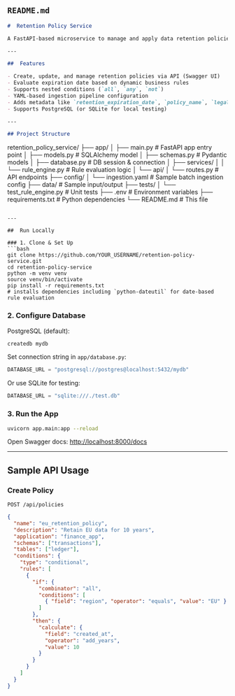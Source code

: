 ## `README.md`

```markdown
#  Retention Policy Service

A FastAPI-based microservice to manage and apply data retention policies for enterprise archival systems. Supports complex rule-based expiration logic using a configurable JSON structure.

---

##  Features

- Create, update, and manage retention policies via API (Swagger UI)
- Evaluate expiration date based on dynamic business rules
- Supports nested conditions (`all`, `any`, `not`)
- YAML-based ingestion pipeline configuration
- Adds metadata like `retention_expiration_date`, `policy_name`, `legal_hold_flag` to ingested data
- Supports PostgreSQL (or SQLite for local testing)

---

## Project Structure

```

retention\_policy\_service/
├── app/
│   ├── main.py              # FastAPI app entry point
│   ├── models.py            # SQLAlchemy model
│   ├── schemas.py           # Pydantic models
│   ├── database.py          # DB session & connection
│   ├── services/
│   │   └── rule\_engine.py   # Rule evaluation logic
│   └── api/
│       └── routes.py        # API endpoints
├── config/
│   └── ingestion.yaml       # Sample batch ingestion config
├── data/                    # Sample input/output
├── tests/
│   └── test\_rule\_engine.py  # Unit tests
├── .env                     # Environment variables
├── requirements.txt         # Python dependencies
└── README.md                # This file

````

---

##  Run Locally

### 1. Clone & Set Up
```bash
git clone https://github.com/YOUR_USERNAME/retention-policy-service.git
cd retention-policy-service
python -m venv venv
source venv/bin/activate
pip install -r requirements.txt
# installs dependencies including `python-dateutil` for date-based rule evaluation
````

### 2. Configure Database

PostgreSQL (default):

```bash
createdb mydb
```

Set connection string in `app/database.py`:

```python
DATABASE_URL = "postgresql://postgres@localhost:5432/mydb"
```

Or use SQLite for testing:

```python
DATABASE_URL = "sqlite:///./test.db"
```

### 3. Run the App

```bash
uvicorn app.main:app --reload
```

Open Swagger docs:
 [http://localhost:8000/docs](http://localhost:8000/docs)

---

## Sample API Usage

### Create Policy

```http
POST /api/policies
```

```json
{
  "name": "eu_retention_policy",
  "description": "Retain EU data for 10 years",
  "application": "finance_app",
  "schemas": ["transactions"],
  "tables": ["ledger"],
  "conditions": {
    "type": "conditional",
    "rules": [
      {
        "if": {
          "combinator": "all",
          "conditions": [
            { "field": "region", "operator": "equals", "value": "EU" }
          ]
        },
        "then": {
          "calculate": {
            "field": "created_at",
            "operator": "add_years",
            "value": 10
          }
        }
      }
    ]
  }
}
```


```


```
